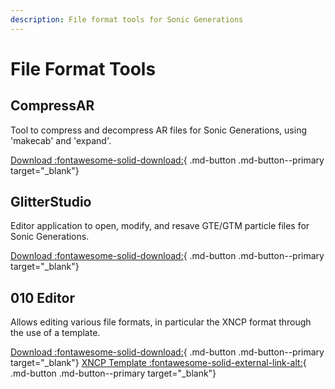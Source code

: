 ```yaml
---
description: File format tools for Sonic Generations
---
```

# File Format Tools

## CompressAR
Tool to compress and decompress AR files for Sonic Generations, using 'makecab' and 'expand'.

[Download :fontawesome-solid-download:](https://github.com/PTKickass/CompressAR/releases){ .md-button .md-button--primary target="_blank"}

## GlitterStudio
Editor application to open, modify, and resave GTE/GTM particle files for Sonic Generations.

[Download :fontawesome-solid-download:](https://github.com/crash5band/Glitter/releases){ .md-button .md-button--primary target="_blank"}

## 010 Editor
Allows editing various file formats, in particular the XNCP format through the use of a template.

[Download :fontawesome-solid-download:](https://www.sweetscape.com/010editor/){ .md-button .md-button--primary target="_blank"}
[XNCP Template :fontawesome-solid-external-link-alt:](https://github.com/tge-was-taken/010-Editor-Templates/blob/master/templates/sonic_xncp_yncp.bt){ .md-button .md-button--primary target="_blank"}